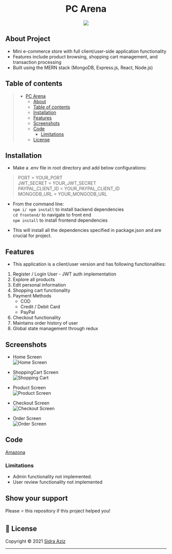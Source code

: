 <h1 align="center">PC Arena</h1>
<p align="center">
  <img src="https://encrypted-tbn0.gstatic.com/images?q=tbn:ANd9GcSBj1fmQxNXdauY5s_Ut7tjRTAnkWMKT0W9AA&s" />
</p>

## About Project

* Mini e-commerce store with full client/user-side application functionality
* Features include product browsing, shopping cart management, and transaction processing
* Built using the MERN stack (MongoDB, Express.js, React, Node.js)

## Table of contents

> * [PC Arena](https://github.com/sidraziz98/Amazona)
>   * [About](#about-project)
>   * [Table of contents](#table-of-contents)
>   * [Installation](#installation)
>   * [Features](#features)
>   * [Screenshots](#screenshots)
>   * [Code](#code)
>     * [Limitations](#limitations)
>   * [License](#license)

## Installation
- Make a .env file in root directory and add below configurations:
> PORT = YOUR_PORT </br>
> JWT_SECRET = YOUR_JWT_SECRET </br>
> PAYPAL_CLIENT_ID = YOUR_PAYPAL_CLIENT_ID </br>
> MONGODB_URL = YOUR_MONGODB_URL </br>

* From the command line: </br>
`npm i/ npm install` to install backend dependencies </br>
 `cd frontend/` to navigate to front end </br>
 `npm install` to install frontend dependencies </br>
 - This will install all the dependencies specified in package.json and are crucial for project. 
 
## Features
- This application is a client/user version and has following functionalities:</br>
1. Register / Login User - JWT auth implementation
2. Explore all products
3. Edit personal information
4. Shopping cart functionality
5. Payment Methods
    - COD
    - Credit / Debit Card
    - PayPal
6. Checkout functionality
7. Maintains order history of user
8. Global state management through redux

## Screenshots

- Home Screen</br>
![Home Screen](https://encrypted-tbn0.gstatic.com/images?q=tbn:ANd9GcSBj1fmQxNXdauY5s_Ut7tjRTAnkWMKT0W9AA&s) </br>

- ShoppingCart Screen</br>
![Shopping Cart](https://encrypted-tbn0.gstatic.com/images?q=tbn:ANd9GcSBj1fmQxNXdauY5s_Ut7tjRTAnkWMKT0W9AA&s) </br>

- Product Screen</br>
![Product Screen](https://encrypted-tbn0.gstatic.com/images?q=tbn:ANd9GcSBj1fmQxNXdauY5s_Ut7tjRTAnkWMKT0W9AA&s) </br>

- Checkout Screen</br>
![Checkout Screen](https://encrypted-tbn0.gstatic.com/images?q=tbn:ANd9GcSBj1fmQxNXdauY5s_Ut7tjRTAnkWMKT0W9AA&s) </br>

- Order Screen</br>
![Order Screen](https://encrypted-tbn0.gstatic.com/images?q=tbn:ANd9GcSBj1fmQxNXdauY5s_Ut7tjRTAnkWMKT0W9AA&s) </br>

## Code

[Amazona](https://github.com/sidraziz98/Amazona)

### Limitations

- Admin functionality not implemented.
- User review functionality not implemented

## Show your support

Please ⭐️ this repository if this project helped you!

## 📝 License

Copyright © 2021 [Sidra Aziz](https://github.com/sidraziz98)<br />

---
